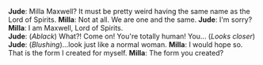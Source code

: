 **Jude**:  Milla Maxwell? It must be pretty weird having the same name as the Lord of Spirits. 
**Milla**: Not at all. We are one and the same. 
**Jude**:  I'm sorry? 
**Milla**: I am Maxwell, Lord of Spirits.  
**Jude**:  (*Ablack*) What?! Come on! You're totally human! You... (*Looks closer*)
**Jude**:  (*Blushing*)...look just like a normal woman. 
**Milla**: I would hope so. That is the form I created for myself. 
**Milla**: The form you created?
